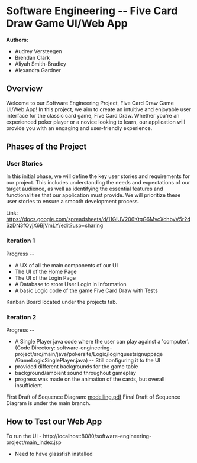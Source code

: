 # Software Engineering -- Five Card Draw Game UI/Web App

**Authors:** 
- Audrey Versteegen
- Brendan Clark
- Aliyah Smith-Bradley
- Alexandra Gardner

## Overview

Welcome to our Software Engineering Project, Five Card Draw Game UI/Web App! In this project, we aim to create an intuitive and enjoyable user interface for the classic card game, Five Card Draw. Whether you're an experienced poker player or a novice looking to learn, our application will provide you with an engaging and user-friendly experience.

## Phases of the Project

### User Stories

In this initial phase, we will define the key user stories and requirements for our project. This includes understanding the needs and expectations of our target audience, as well as identifying the essential features and functionalities that our application must provide. We will prioritize these user stories to ensure a smooth development process.

Link: https://docs.google.com/spreadsheets/d/11GlUV206KtgG6MvcXchbyV5r2dSzDN3fOyjX6BjVmLY/edit?usp=sharing 

### Iteration 1
Progress -- 
- A UX of all the main components of our UI
- The UI of the Home Page 
- The UI of the Login Page
- A Database to store User Login in Information
- A basic Logic code of the game Five Card Draw with Tests

Kanban Board located under the projects tab.

### Iteration 2
Progress -- 
- A Single Player java code where the user can play against a 'computer'. (Code Directory: software-engineering-project/src/main/java/pokersite/Logic/loginguestsignuppage
/GameLogicSinglePlayer.java) -- Still configuring it to the UI
- provided different backgrounds for the game table
- background/ambient sound throughout gameplay
- progress was made on the animation of the cards, but overall insufficient


First Draft of Sequence Diagram: [modelling.pdf](https://github.com/aliyahsmith-bradley/software-engineering-project/blob/main/single%20player%20five%20card%20draw%20-%20SequenceDiagram.org.pdf)
Final Draft of Sequence Diagram is under the main branch.

## How to Test our Web App
To run the UI - http://localhost:8080/software-engineering-project/main_index.jsp
- Need to have glassfish installed
  
